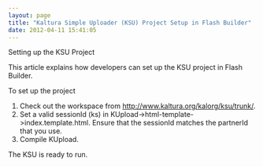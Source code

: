 ```yaml
---
layout: page
title: "Kaltura Simple Uploader (KSU) Project Setup in Flash Builder"
date: 2012-04-11 15:41:05
---
```


<p class="mce-heading-2">
  Setting up the KSU Project
</p>

This article explains how developers can set up the KSU project in Flash Builder.

<p class="mce-procedure">
  To set up the project
</p>

1.  Check out the workspace from <http://www.kaltura.org/kalorg/ksu/trunk/>.
2.  Set a valid sessionId (ks) in KUpload->html-template->index.template.html. Ensure that the sessionId matches the partnerId that you use.
3.  Compile KUpload.

The KSU is ready to run.

 